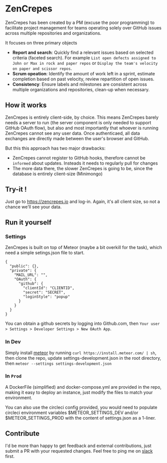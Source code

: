 # ZenCrepes

ZenCrepes has been created by a PM (excuse the poor programming) to facilitate project management for teams operating solely over GitHub issues across multiple repositories and organizations. 

It focuses on three primary objects
* __Report and search__: Quickly find a relevant issues based on selected criteria (faceted search). For example `List open defects assigned to John or Max in rock and paper repos` or `Display the team's velocity on paper and scissor repos`.
* __Scrum opeation__: Identify the amount of work left in a sprint, estimate completion based on past velocity, review repartition of open issues.
* __Consistency__: Ensure labels and milestones are consistent across multiple organizations and repositories, clean-up when necessary.

## How it works

ZenCrepes is entirely client-side, by choice. This means ZenCrepes barely needs a server to run (the server component is only needed to support GitHub OAuth flow), but also and most importantly that whoever is running ZenCrepes cannot see any user data. Once authenticaed, all data exchanges are directly made between the user's browser and GitHub.

But this this approach has two major drawbacks:
* ZenCrepes cannot register to GitHub hooks, therefore cannot be `informed` about updates. Insteads it needs to regularly pull for changes
* The more data there, the slower ZenCrepes is going to be, since the database is entirely client-size (Minimongo)

## Try-it !

Just go to https://zencrepes.io and log-in. Again, it's all client size, so not a chance we'll see your data.

## Run it yourself

### Settings

ZenCrepes is built on top of Meteor (maybe a bit overkill for the task), which need a simple setings.json file to start.

```$json
{
  "public": {},
  "private": {
    "MAIL_URL": "",
    "OAuth": {
      "github": {
        "clientId": "CLIENTID",
        "secret": "SECRET",
        "loginStyle": "popup"
      }
    }
  }
}
```

You can obtain a github secrets by logging into Github.com, then `Your user > Settings > Developer Settings > New OAuth App`.

### In Dev

Simply install [meteor](https://www.meteor.com/install) by running `curl https://install.meteor.com/ | sh`, then clone the repo, update settings-development.json in the root directory, then `meteor --settings settings-development.json`

### In `Prod`

A DockerFile (simplified) and docker-compose.yml are provided in the repo, making it easy to deploy an instance, just modify the files to match your environment.

You can also use the circleci config provided, you would need to populate circleci environment variables $METEOR_SETTINGS_DEV and/or $METEOR_SETTINGS_PROD with the content of settings.json as a 1-liner.

## Contribute

I'd be more than happy to get feedback and external contributions, just submit a PR with your requested changes. Feel free to ping me on [slack](http://slack.overture.bio/) first.

